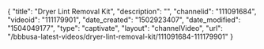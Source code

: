 {
    "title": "Dryer Lint Removal Kit",
    "description": "",
    "channelid": "111091684",
    "videoid": "111179901",
    "date_created": "1502923407",
    "date_modified": "1504049177",
    "type": "captivate",
    "layout": "channelVideo",
    "url": "\/bbbusa-latest-videos\/dryer-lint-removal-kit\/111091684-111179901"
}